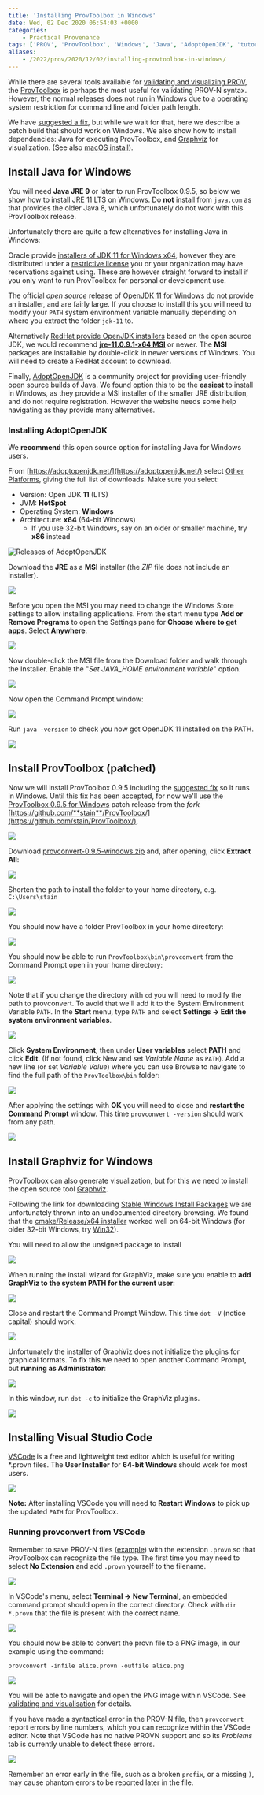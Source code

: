 ```yaml
---
title: 'Installing ProvToolbox in Windows'
date: Wed, 02 Dec 2020 06:54:03 +0000
categories:
    - Practical Provenance
tags: ['PROV', 'ProvToolbox', 'Windows', 'Java', 'AdoptOpenJDK', 'tutorial']
aliases:
    - /2022/prov/2020/12/02/installing-provtoolbox-in-windows/
---
```


While there are several tools available for [validating and visualizing PROV](../validating-and-visualising-prov/), the [ProvToolbox](http://lucmoreau.github.io/ProvToolbox/) is perhaps the most useful for validating PROV-N syntax. However, the normal releases [does not run in Windows](https://github.com/lucmoreau/ProvToolbox/issues/153) due to a operating system restriction for command line and folder path length.

We have [suggested a fix](https://github.com/lucmoreau/ProvToolbox/pull/166), but while we wait for that, here we describe a patch build that should work on Windows. We also show how to install dependencies: Java for executing ProvToolbox, and [Graphviz](https://graphviz.org/download/) for visualization. (See also [macOS install](../installing-provtoolbox-on-macos/)).

Install Java for Windows
------------------------

You will need **Java JRE 9** or later to run ProvToolbox 0.9.5, so below we show how to install JRE 11 LTS on Windows. Do **not** install from `java.com` as that provides the older Java 8, which unfortunately do not work with this ProvToolbox release.

Unfortunately there are quite a few alternatives for installing Java in Windows:

Oracle provide [installers of JDK 11 for Windows x64](https://www.oracle.com/java/technologies/javase-jdk11-downloads.html), however they are distributed under a [restrictive license](https://www.oracle.com/downloads/licenses/javase-license1.html) you or your organization may have reservations against using. These are however straight forward to install if you only want to run ProvToolbox for personal or development use.

The official _open source_ release of [OpenJDK 11 for Windows](http://jdk.java.net/java-se-ri/11) do not provide an installer, and are fairly large. If you choose to install this you will need to modify your `PATH` system environment variable manually depending on where you extract the folder `jdk-11` to.

Alternatively [RedHat provide OpenJDK installers](https://developers.redhat.com/products/openjdk/download) based on the open source JDK, we would recommend **[jre-11.0.9.1-x64 MSI](https://developers.redhat.com/download-manager/file/java-11-openjdk-11.0.8.10-2.windows.redhat.x86_64.msi)** or newer. The **MSI** packages are installable by double-click in newer versions of Windows. You will need to create a RedHat account to download.

Finally, [AdoptOpenJDK](https://adoptopenjdk.net/) is a community project for providing user-friendly open source builds of Java. We found option this to be the **easiest** to install in Windows, as they provide a MSI installer of the smaller JRE distribution, and do not require registration. However the website needs some help navigating as they provide many alternatives.

### Installing AdoptOpenJDK

We **recommend** this open source option for installing Java for Windows users.

From [https://adoptopenjdk.net/](https://adoptopenjdk.net/) select [Other Platforms](https://adoptopenjdk.net/releases.html), giving the full list of downloads. Make sure you select:

*   Version: Open JDK **11** (LTS)
*   JVM: **HotSpot**
*   Operating System: **Windows**
*   Architecture: **x64** (64-bit Windows)
    *   If you use 32-bit Windows, say on an older or smaller machine, try **x86** instead

![Releases of AdoptOpenJDK](adoptopenjdk-releases.png)

Download the **JRE** as a **MSI** installer (the _ZIP_ file does not include an installer).

![](image-1.png)

Before you open the MSI you may need to change the Windows Store settings to allow installing applications. From the start menu type **Add or Remove Programs** to open the Settings pane for **Choose where to get apps**. Select **Anywhere**.

![](image-2.png)

Now double-click the MSI file from the Download folder and walk through the Installer. Enable the "_Set JAVA\_HOME environment variable_" option.

![](image-3.png)

Now open the Command Prompt window:

![](image-4.png)

Run `java -version` to check you now got OpenJDK 11 installed on the PATH.

![](image-5.png)

Install ProvToolbox (patched)
-----------------------------

Now we will install ProvToolbox 0.9.5 including the [suggested fix](https://github.com/lucmoreau/ProvToolbox/pull/166) so it runs in Windows. Until this fix has been accepted, for now we'll use the [ProvToolbox 0.9.5 for Windows](https://github.com/stain/ProvToolbox/releases/tag/ProvToolbox-0.9.5.windows) patch release from the _fork_ [https://github.com/**stain**/ProvToolbox/](https://github.com/stain/ProvToolbox/).

![](image-6.png)

Download [provconvert-0.9.5-windows.zip](https://github.com/stain/ProvToolbox/releases/download/ProvToolbox-0.9.5.windows/provconvert-0.9.5-windows.zip) and, after opening, click **Extract All**:

![](image-7.png)

Shorten the path to install the folder to your home directory, e.g. `C:\Users\stain`

![](image-8.png)

You should now have a folder ProvToolbox in your home directory:

![](image-9.png)

You should now be able to run `ProvToolbox\bin\provconvert` from the Command Prompt open in your home directory:

![](image-10.png)

Note that if you change the directory with `cd` you will need to modify the path to provconvert. To avoid that we'll add it to the System Environment Variable `PATH`. In the **Start** menu, type `PATH` and select **Settings -> Edit the system environment variables**.

![](image-11.png)

Click **System Environment**, then under **User variables** select **PATH** and click **Edit**. (If not found, click New and set _Variable Name_ as `PATH`). Add a new line (or set _Variable Value_) where you can use Browse to navigate to find the full path of the `ProvToolbox\bin` folder:

![](image-12.png)

After applying the settings with **OK** you will need to close and **restart the Command Prompt** window. This time `provconvert -version` should work from any path.

![](image-13.png)

Install Graphviz for Windows
----------------------------

ProvToolbox can also generate visualization, but for this we need to install the open source tool [Graphviz](https://graphviz.org/).

Following the link for downloading [Stable Windows Install Packages](https://www2.graphviz.org/Packages/stable/windows/) we are unfortunately thrown into an undocumented directory browsing. We found that the [cmake/Release/x64 installer](https://www2.graphviz.org/Packages/stable/windows/10/cmake/Release/x64/) worked well on 64-bit Windows (for older 32-bit Windows, try [Win32](https://www2.graphviz.org/Packages/stable/windows/10/cmake/Release/Win32/)).

You will need to allow the unsigned package to install

![](image-14.png)

When running the install wizard for GraphViz, make sure you enable to **add GraphViz to the system PATH for the current user**:

![](image-15.png)

Close and restart the Command Prompt Window. This time `dot -V` (notice capital) should work:

![](image-16.png)

Unfortunately the installer of GraphViz does not initialize the plugins for graphical formats. To fix this we need to open another Command Prompt, but **running as Administrator**:

![](image-21.png)

In this window, run `dot -c` to initialize the GraphViz plugins.

![](image-22.png)

Installing Visual Studio Code
-----------------------------

[VSCode](https://code.visualstudio.com/) is a free and lightweight text editor which is useful for writing \*.provn files. The **User Installer** for **64-bit Windows** should work for most users.

![](image-17.png)

**Note:** After installing VSCode you will need to **Restart Windows** to pick up the updated `PATH` for ProvToolbox.

### Running provconvert from VSCode

Remember to save PROV-N files ([example](example.provn)) with the extension `.provn` so that ProvToolbox can recognize the file type. The first time you may need to select **No Extension** and add `.provn` yourself to the filename.

![](image-19.png)

In VSCode's menu, select **Terminal -> New Terminal**, an embedded command prompt should open in the correct directory. Check with `dir *.provn` that the file is present with the correct name.

![](image-20.png)

You should now be able to convert the provn file to a PNG image, in our example using the command:

```
provconvert -infile alice.provn -outfile alice.png
```

![](image-23.png)

You will be able to navigate and open the PNG image within VSCode. See [validating and visualisation](../validating-and-visualising-prov/) for details.

If you have made a syntactical error in the PROV-N file, then `provconvert` report errors by line numbers, which you can recognize within the VSCode editor. Note that VSCode has no native PROVN support and so its _Problems_ tab is currently unable to detect these errors.

![](image-24.png)

Remember an error early in the file, such as a broken `prefix`, or a missing `)`, may cause phantom errors to be reported later in the file.